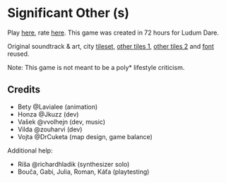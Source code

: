 # Significant Other (s)

Play [here](https://allemansratten.itch.io/sos), rate [here](https://ldjam.com/events/ludum-dare/50/significant-others). This game was created in 72 hours for Ludum Dare.

Original soundtrack & art, city [tileset](https://emily2.itch.io/modern-city), [other tiles 1](https://ninjikin.itch.io/water), [other tiles 2](https://cainos.itch.io/pixel-art-top-down-basic) and [font](https://www.dafont.com/pixeboy.font) reused. 

Note: This game is not meant to be a poly* lifestyle criticism.

## Credits

- Bety @Lavialee (animation)
- Honza @Jkuzz (dev)
- Vašek @vvolhejn (dev, music)
- Vilda @zouharvi (dev)
- Vojta @DrCuketa (map design, game balance)

Additional help:
- Ríša @richardhladik (synthesizer solo)
- Bouča, Gabi, Julia, Roman, Káťa (playtesting)
